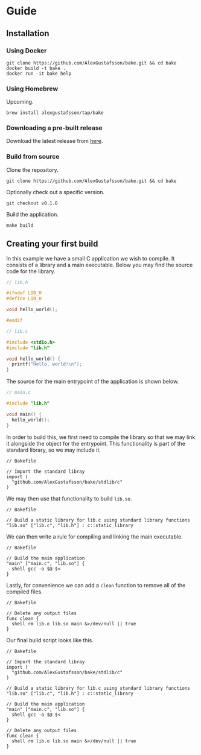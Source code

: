 # Guide

## Installation

### Using Docker

```shell
git clone https://github.com/AlexGustafsson/bake.git && cd bake
docker build -t bake .
docker run -it bake help
```

### Using Homebrew

Upcoming.

```shell
brew install alexgustafsson/tap/bake
```

### Downloading a pre-built release

Download the latest release from [here](https://github.com/AlexGustafsson/bake/releases).

### Build from source

Clone the repository.

```shell
git clone https://github.com/AlexGustafsson/bake.git && cd bake
```

Optionally check out a specific version.

```shell
git checkout v0.1.0
```

Build the application.

```shell
make build
```

## Creating your first build

In this example we have a small C application we wish to compile. It consists of a library and a main executable. Below you may find the source code for the library.
```c
// lib.h

#ifndef LIB_H
#define LIB_H

void hello_world();

#endif
```

```c
// lib.c

#include <stdio.h>
#include "lib.h"

void hello_world() {
  printf("Hello, world!\n");
}
```

The source for the main entrypoint of the application is shown below.

```c
// main.c

#include "lib.h"

void main() {
  hello_world();
}
```

In order to build this, we first need to compile the library so that we may link it alongside the object for the entrypoint. This functionality is part of the standard library, so we may include it.

```bake
// Bakefile

// Import the standard libray
import (
  "github.com/AlexGustafsson/bake/stdlib/c"
)
```

We may then use that functionality to build `lib.so`.

```bake
// Bakefile

// Build a static library for lib.c using standard library functions
"lib.so" ["lib.c", "lib.h"] : c::static_library
```

We can then write a rule for compiling and linking the main executable.

```bake
// Bakefile

// Build the main application
"main" ["main.c", "lib.so"] {
  shell gcc -o $@ $<
}
````

Lastly, for convenience we can add a `clean` function to remove all of the compiled files.

```bake
// Bakefile

// Delete any output files
func clean {
  shell rm lib.o lib.so main &>/dev/null || true
}
````

Our final build script looks like this.

```bake
// Bakefile

// Import the standard libray
import (
  "github.com/AlexGustafsson/bake/stdlib/c"
)

// Build a static library for lib.c using standard library functions
"lib.so" ["lib.c", "lib.h"] : c::static_library

// Build the main application
"main" ["main.c", "lib.so"] {
  shell gcc -o $@ $<
}

// Delete any output files
func clean {
  shell rm lib.o lib.so main &>/dev/null || true
}
```
